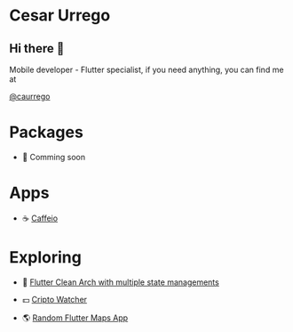 # Cesar Urrego

## Hi there 👋

Mobile developer - Flutter specialist, if you need anything, you can find me at

[@caurrego](https://twitter.com/caurregoz)

# Packages

- 🔭 Comming soon

# Apps

- :coffee: [Caffeio](https://github.com/curregoz/caffeio-app)

# Exploring

- :broom: [Flutter Clean Arch with multiple state managements](https://github.com/curregoz/bloc-clean-arch)

- :dollar: [Cripto Watcher](https://github.com/curregoz/crypto_watcher)

- :earth_americas: [Random Flutter Maps App](https://github.com/curregoz/flutter-maps)
